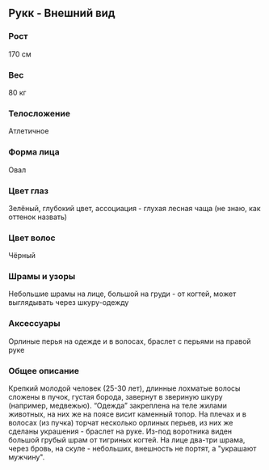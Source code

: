 ## Рукк - Внешний вид

### Рост

170 см

### Вес

80 кг

### Телосложение

Атлетичное

### Форма лица

Овал

### Цвет глаз

Зелёный, глубокий цвет, ассоциация - глухая лесная чаща (не знаю, как оттенок назвать)

### Цвет волос

Чёрный

### Шрамы и узоры

Небольшие шрамы на лице, большой на груди - от когтей, может выглядывать через шкуру-одежду

### Аксессуары

Орлиные перья на одежде и в волосах, браслет с перьями на правой руке

### Общее описание

Крепкий молодой человек (25-30 лет), длинные лохматые волосы сложены в пучок, густая борода, завернут в звериную шкуру (например, медвежью). “Одежда” закреплена на теле жилами животных, на них же на поясе висит каменный топор. На плечах и в волосах (из пучка) торчат несколько орлиных перьев, из них же сделаны украшения - браслет на руке. Из-под воротника виден большой грубый шрам от тигриных когтей. На лице два-три шрама, через бровь, на скуле - небольших, внешность не портят, а "украшают мужчину".